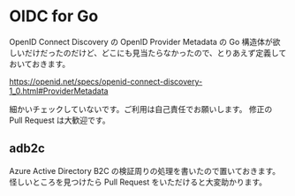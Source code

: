 # OIDC for Go

OpenID Connect Discovery の OpenID Provider Metadata の Go 構造体が欲しいだけだったのだけど、どこにも見当たらなかったので、とりあえず定義しておいておきます。

https://openid.net/specs/openid-connect-discovery-1_0.html#ProviderMetadata

細かいチェックしていないです。ご利用は自己責任でお願いします。
修正の Pull Request は大歓迎です。

## adb2c

Azure Active Directory B2C の検証周りの処理を書いたので置いておきます。
怪しいところを見つけたら Pull Request をいただけると大変助かります。
